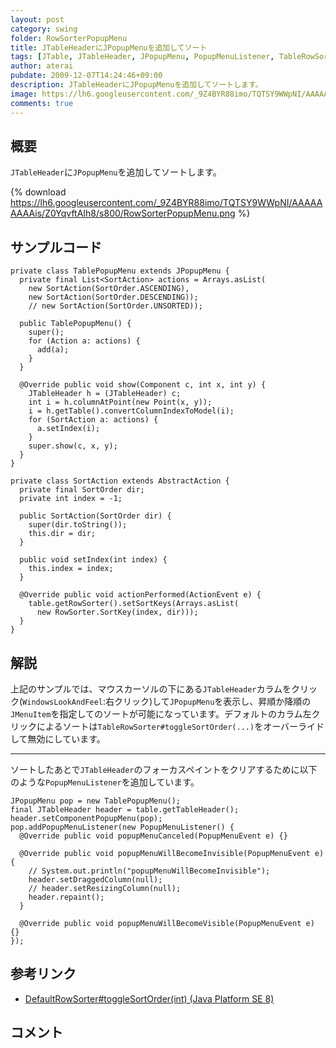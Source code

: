 ```yaml
---
layout: post
category: swing
folder: RowSorterPopupMenu
title: JTableHeaderにJPopupMenuを追加してソート
tags: [JTable, JTableHeader, JPopupMenu, PopupMenuListener, TableRowSorter]
author: aterai
pubdate: 2009-12-07T14:24:46+09:00
description: JTableHeaderにJPopupMenuを追加してソートします。
image: https://lh6.googleusercontent.com/_9Z4BYR88imo/TQTSY9WWpNI/AAAAAAAAAis/Z0YqvftAIh8/s800/RowSorterPopupMenu.png
comments: true
---
```

## 概要
`JTableHeader`に`JPopupMenu`を追加してソートします。

{% download https://lh6.googleusercontent.com/_9Z4BYR88imo/TQTSY9WWpNI/AAAAAAAAAis/Z0YqvftAIh8/s800/RowSorterPopupMenu.png %}

## サンプルコード
<pre class="prettyprint"><code>private class TablePopupMenu extends JPopupMenu {
  private final List&lt;SortAction&gt; actions = Arrays.asList(
    new SortAction(SortOrder.ASCENDING),
    new SortAction(SortOrder.DESCENDING));
    // new SortAction(SortOrder.UNSORTED));

  public TablePopupMenu() {
    super();
    for (Action a: actions) {
      add(a);
    }
  }

  @Override public void show(Component c, int x, int y) {
    JTableHeader h = (JTableHeader) c;
    int i = h.columnAtPoint(new Point(x, y));
    i = h.getTable().convertColumnIndexToModel(i);
    for (SortAction a: actions) {
      a.setIndex(i);
    }
    super.show(c, x, y);
  }
}

private class SortAction extends AbstractAction {
  private final SortOrder dir;
  private int index = -1;

  public SortAction(SortOrder dir) {
    super(dir.toString());
    this.dir = dir;
  }

  public void setIndex(int index) {
    this.index = index;
  }

  @Override public void actionPerformed(ActionEvent e) {
    table.getRowSorter().setSortKeys(Arrays.asList(
      new RowSorter.SortKey(index, dir)));
  }
}
</code></pre>

## 解説
上記のサンプルでは、マウスカーソルの下にある`JTableHeader`カラムをクリック(`WindowsLookAndFeel`:右クリック)して`JPopupMenu`を表示し、昇順か降順の`JMenuItem`を指定してのソートが可能になっています。デフォルトのカラム左クリックによるソートは`TableRowSorter#toggleSortOrder(...)`をオーバーライドして無効にしています。

- - - -
ソートしたあとで`JTableHeader`のフォーカスペイントをクリアするために以下のような`PopupMenuListener`を追加しています。

<pre class="prettyprint"><code>JPopupMenu pop = new TablePopupMenu();
final JTableHeader header = table.getTableHeader();
header.setComponentPopupMenu(pop);
pop.addPopupMenuListener(new PopupMenuListener() {
  @Override public void popupMenuCanceled(PopupMenuEvent e) {}

  @Override public void popupMenuWillBecomeInvisible(PopupMenuEvent e) {
    // System.out.println("popupMenuWillBecomeInvisible");
    header.setDraggedColumn(null);
    // header.setResizingColumn(null);
    header.repaint();
  }

  @Override public void popupMenuWillBecomeVisible(PopupMenuEvent e) {}
});
</code></pre>

## 参考リンク
- [DefaultRowSorter#toggleSortOrder(int) (Java Platform SE 8)](https://docs.oracle.com/javase/jp/8/docs/api/javax/swing/DefaultRowSorter.html#toggleSortOrder-int-)

<!-- dummy comment line for breaking list -->

## コメント
